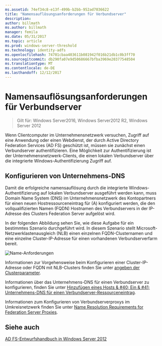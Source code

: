 ```yaml
---
ms.assetid: 74ef34c8-e13f-499b-b2bb-952ad7036622
title: "Namensauflösungsanforderungen für Verbundserver"
description: 
author: billmath
ms.author: billmath
manager: femila
ms.date: 05/31/2017
ms.topic: article
ms.prod: windows-server-threshold
ms.technology: identity-adfs
ms.openlocfilehash: 74701cbaa403611b081942f016b21db1c0b3ff70
ms.sourcegitcommit: db290fa07e9d50686667bfba3969e20377548504
ms.translationtype: MT
ms.contentlocale: de-DE
ms.lasthandoff: 12/12/2017
---
```

# <a name="name-resolution-requirements-for-federation-servers"></a>Namensauflösungsanforderungen für Verbundserver

>Gilt für: Windows Server2016, Windows Server2012 R2, Windows Server 2012

Wenn Clientcomputer im Unternehmensnetzwerk versuchen, Zugriff auf eine Anwendung oder einen Webdienst, der durch Active Directory Federation Services \(AD FS\) geschützt ist, müssen sie zunächst einen Verbundserver authentifizieren. Eine Möglichkeit zur Authentifizierung ist der Unternehmensnetzwerk-Clients, die einen lokalen Verbundserver über die integrierte Windows-Authentifizierung Zugriff auf.  
  
## <a name="configure-corporate-dns"></a>Konfigurieren von Unternehmens-DNS  
Damit die erfolgreiche namensauflösung durch die integrierte Windows-Authentifizierung auf lokalen Verbundserver ausgeführt werden kann, muss Domain Name System \(DNS\) im Unternehmensnetzwerk des Kontopartners für einen neuen Hostressourceneintrag für \(A\) konfiguriert werden, die den vollqualifizierten Namen \(FQDN\) Hostnamen des Verbundservers in der IP-Adresse des Clusters Federation Server aufgelöst wird.  
  
In der folgenden Abbildung sehen Sie, wie diese Aufgabe für ein bestimmtes Szenario durchgeführt wird. In diesem Szenario stellt Microsoft-Netzwerklastenausgleich \(NLB\) einen einzelnen FQDN-Clusternamen und eine einzelne Cluster-IP-Adresse für einen vorhandenen Verbundserverfarm bereit.  
  
![Name-Anforderungen](media/adfs2_deploy_single_fs.gif)  
  
Informationen zur Vorgehensweise beim Konfigurieren einer Cluster-IP-Adresse oder FQDN mit NLB-Clusters finden Sie unter [angeben der Clusterparameter](https://go.microsoft.com/fwlink/?LinkId=75282).  
  
Informationen über das Unternehmens-DNS für einen Verbundserver zu konfigurieren, finden Sie unter [Hinzufügen eines Hosts & #40; Ein & #41; Unternehmens-DNS für einen Verbundserver-Ressourceneintrag](../../ad-fs/deployment/Add-a-Host--A--Resource-Record-to-Corporate-DNS-for-a-Federation-Server.md).  
  
Informationen zum Konfigurieren von Verbundserverproxys im Umkreisnetzwerk finden Sie unter [Name Resolution Requirements for Federation Server Proxies](Name-Resolution-Requirements-for-Federation-Server-Proxies.md).  
  

## <a name="see-also"></a>Siehe auch
[AD FS-Entwurfshandbuch in Windows Server 2012](AD-FS-Design-Guide-in-Windows-Server-2012.md)
